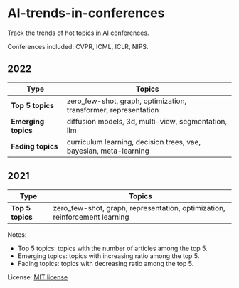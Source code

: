 # AI-trends-in-conferences
Track the trends of hot topics in AI conferences.

Conferences included: CVPR, ICML, ICLR, NIPS.

## 2022 
| **Type**            | Topics                                                            |
|---------------------|-------------------------------------------------------------------|
| **Top 5 topics**    | zero_few-shot, graph, optimization, transformer, representation   |
| **Emerging topics** | diffusion models, 3d, multi-view, segmentation, llm               |
| **Fading topics**   | curriculum learning, decision trees, vae, bayesian, meta-learning |

## 2021 
| **Type**            | Topics                                                                     |
|---------------------|----------------------------------------------------------------------------|
| **Top 5 topics**    | zero_few-shot, graph, representation, optimization, reinforcement learning |

Notes:
- Top 5 topics: topics with the number of articles among the top 5.
- Emerging topics: topics with increasing ratio among the top 5.
- Fading topics: topics with decreasing ratio among the top 5.

License: [MIT license](./LICENSE)
